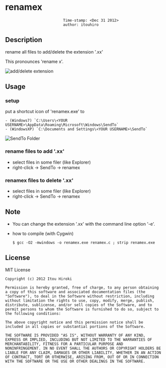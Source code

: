 ﻿renamex
=======
                              Time-stamp: <Dec 31 2012>
                              author: itouhiro


Description
-----------

rename all files to add/delete the extension '.xx'

This pronounces 'rename x'.


![add/delete extension](http://img.f.hatena.ne.jp/images/fotolife/i/itouhiro/20121231/20121231102637.gif)



Usage
-----

### setup

put a shortcut icon of 'renamex.exe' to

    - (Windows7) `C:\Users\<YOUR USERNAME>\AppData\Roaming\Microsoft\Windows\SendTo`
    - (WindowsXP) `C:\Documents and Settings\<YOUR USERNAME>\SendTo`

![SendTo Folder](http://img.f.hatena.ne.jp/images/fotolife/i/itouhiro/20121231/20121231103044.gif)


### rename files to add '.xx'

- select files in some filer (like Explorer)
- right-click -> SendTo -> renamex


### renamex files to delete '.xx'

- select files in some filer (like Explorer)
- right-click -> SendTo -> renamex



Note
----

-   You can change the extension '.xx' with the command line option '-e'.

-   how to compile (with Cygwin)

        $ gcc -O2 -mwindows -o renamex.exe renamex.c ; strip renamex.exe



License
-------

MIT License

    Copyright (c) 2012 Itou Hiroki
    
    Permission is hereby granted, free of charge, to any person obtaining
    a copy of this software and associated documentation files (the
    "Software"), to deal in the Software without restriction, including
    without limitation the rights to use, copy, modify, merge, publish,
    distribute, sublicense, and/or sell copies of the Software, and to
    permit persons to whom the Software is furnished to do so, subject to
    the following conditions:
    
    The above copyright notice and this permission notice shall be
    included in all copies or substantial portions of the Software.
    
    THE SOFTWARE IS PROVIDED "AS IS", WITHOUT WARRANTY OF ANY KIND,
    EXPRESS OR IMPLIED, INCLUDING BUT NOT LIMITED TO THE WARRANTIES OF
    MERCHANTABILITY, FITNESS FOR A PARTICULAR PURPOSE AND
    NONINFRINGEMENT. IN NO EVENT SHALL THE AUTHORS OR COPYRIGHT HOLDERS BE
    LIABLE FOR ANY CLAIM, DAMAGES OR OTHER LIABILITY, WHETHER IN AN ACTION
    OF CONTRACT, TORT OR OTHERWISE, ARISING FROM, OUT OF OR IN CONNECTION
    WITH THE SOFTWARE OR THE USE OR OTHER DEALINGS IN THE SOFTWARE.
